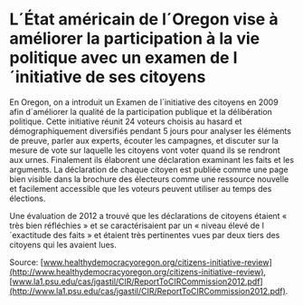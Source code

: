 # L´État américain de l´Oregon vise à améliorer la participation à la vie politique avec un examen de l´initiative de ses citoyens

En Oregon, on a introduit un Examen de l´initiative des citoyens en 2009 afin d´améliorer la qualité de la participation publique et la délibération politique. Cette initiative réunit 24 voteurs choisis au hasard et démographiquement diversifiés pendant 5 jours pour analyser les éléments de preuve, parler aux experts, écouter les campagnes, et discuter sur la mesure de vote sur laquelle les citoyens vont voter quand ils se rendront aux urnes. Finalement ils élaborent une déclaration examinant les faits et les arguments. La déclaration de chaque citoyen est publiée comme une page bien visible dans la brochure des électeurs comme une ressource nouvelle et facilement accessible que les voteurs peuvent utiliser au temps des élections.

Une évaluation de 2012 a trouvé que les déclarations de citoyens étaient « très bien réfléchies » et se caractérisaient par un « niveau élevé de l´exactitude des faits » et étaient très pertinentes vues par deux tiers des citoyens qui les avaient lues.

Source: [www.healthydemocracyoregon.org/citizens-initiative-review](http://www.healthydemocracyoregon.org/citizens-initiative-review), [www.la1.psu.edu/cas/jgastil/CIR/ReportToCIRCommission2012.pdf](http://www.la1.psu.edu/cas/jgastil/CIR/ReportToCIRCommission2012.pdf).
